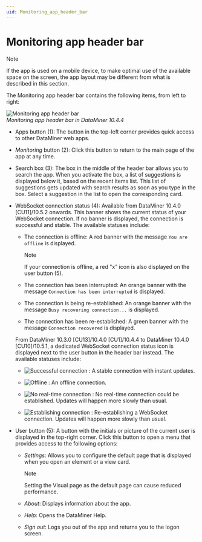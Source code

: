 ```yaml
---
uid: Monitoring_app_header_bar
---
```


# Monitoring app header bar

> [!NOTE]
> If the app is used on a mobile device, to make optimal use of the available space on the screen, the app layout may be different from what is described in this section.

The Monitoring app header bar contains the following items, from left to right:

![Monitoring app header bar](~/user-guide/images/Monitoring_app_Header_Bar.png)<br>*Monitoring app header bar in DataMiner 10.4.4*

- Apps button (1): The button in the top-left corner provides quick access to other DataMiner web apps.

- *Monitoring* button (2): Click this button to return to the main page of the app at any time.

- Search box (3): The box in the middle of the header bar allows you to search the app. When you activate the box, a list of suggestions is displayed below it, based on the recent items list. This list of suggestions gets updated with search results as soon as you type in the box. Select a suggestion in the list to open the corresponding card.

- WebSocket connection status (4): Available from DataMiner 10.4.0 [CU11]/10.5.2 onwards<!--RN 41669-->. This banner shows the current status of your WebSocket connection. If no banner is displayed, the connection is successful and stable. The available statuses include:

  - The connection is offline: A red banner with the message `You are offline` is displayed.

    > [!NOTE]
    > If your connection is offline, a red "x" icon is also displayed on the user button (5).

  - The connection has been interrupted: An orange banner with the message `Connection has been interrupted` is displayed.

  - The connection is being re-established: An orange banner with the message `Busy recovering connection...` is displayed.

  - The connection has been re-established: A green banner with the message `Connection recovered` is displayed.

  From DataMiner 10.3.0 [CU13]/10.4.0 [CU1]/10.4.4<!--RN 38676--> to DataMiner 10.4.0 [CU10]/10.5.1<!--RN 41669-->, a dedicated WebSocket connection status icon is displayed next to the user button in the header bar instead. The available statuses include:

  - ![Successful connection](~/user-guide/images/MA_Successful.png) : A stable connection with instant updates.

  - ![Offline](~/user-guide/images/MA_No_Connection.png) : An offline connection.

  - ![No real-time connection](~/user-guide/images/MA_No_Real-Time_Connection.png) : No real-time connection could be established. Updates will happen more slowly than usual.

  - ![Establishing connection](~/user-guide/images/MA_Establishing.png) : Re-establishing a WebSocket connection. Updates will happen more slowly than usual.

- User button (5): A button with the initials or picture of the current user is displayed in the top-right corner. Click this button to open a menu that provides access to the following options:

  - *Settings*: Allows you to configure the default page that is displayed when you open an element or a view card.

    > [!NOTE]
    > Setting the Visual page as the default page can cause reduced performance.

  - *About*: Displays information about the app.

  - *Help*: Opens the DataMiner Help.

  - *Sign out*: Logs you out of the app and returns you to the logon screen.
